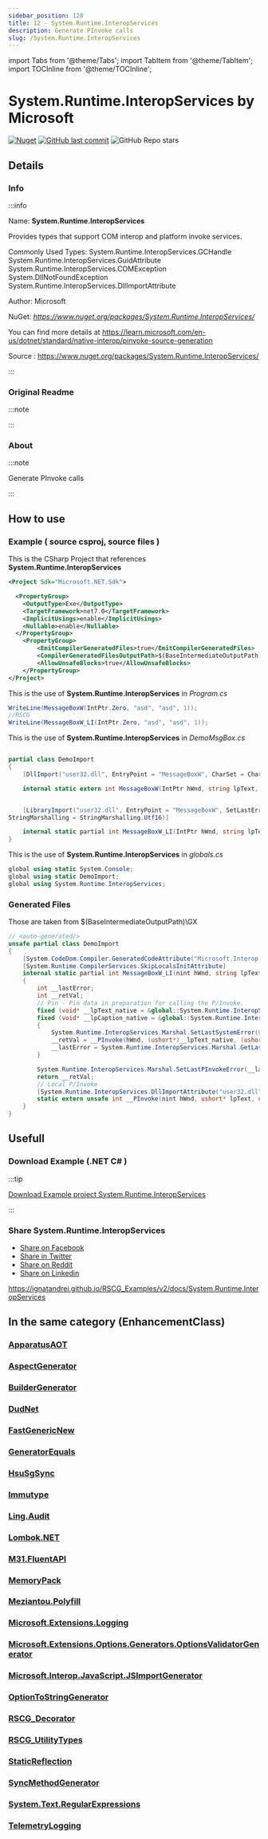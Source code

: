 ```yaml
---
sidebar_position: 120
title: 12 - System.Runtime.InteropServices
description: Generate PInvoke calls
slug: /System.Runtime.InteropServices
---
```

import Tabs from '@theme/Tabs';
import TabItem from '@theme/TabItem';
import TOCInline from '@theme/TOCInline';

# System.Runtime.InteropServices  by Microsoft


<TOCInline toc={toc}  />

[![Nuget](https://img.shields.io/nuget/dt/System.Runtime.InteropServices?label=System.Runtime.InteropServices)](https://www.nuget.org/packages/System.Runtime.InteropServices/)
[![GitHub last commit](https://img.shields.io/www.nuget.org/last-commit/packages/System.Runtime.InteropServices?label=updated)](https://www.nuget.org/packages/System.Runtime.InteropServices/)
![GitHub Repo stars](https://img.shields.io/www.nuget.org/stars/packages/System.Runtime.InteropServices?style=social)

## Details

### Info
:::info

Name: **System.Runtime.InteropServices**

Provides types that support COM interop and platform invoke services.

Commonly Used Types:
System.Runtime.InteropServices.GCHandle
System.Runtime.InteropServices.GuidAttribute
System.Runtime.InteropServices.COMException
System.DllNotFoundException
System.Runtime.InteropServices.DllImportAttribute

Author: Microsoft

NuGet: 
*https://www.nuget.org/packages/System.Runtime.InteropServices/*   


You can find more details at https://learn.microsoft.com/en-us/dotnet/standard/native-interop/pinvoke-source-generation

Source : https://www.nuget.org/packages/System.Runtime.InteropServices/

:::

### Original Readme
:::note



:::

### About
:::note

Generate PInvoke calls


:::

## How to use

### Example ( source csproj, source files )

<Tabs>

<TabItem value="csproj" label="CSharp Project">

This is the CSharp Project that references **System.Runtime.InteropServices**
```xml showLineNumbers {1}
<Project Sdk="Microsoft.NET.Sdk">

  <PropertyGroup>
    <OutputType>Exe</OutputType>
    <TargetFramework>net7.0</TargetFramework>
    <ImplicitUsings>enable</ImplicitUsings>
    <Nullable>enable</Nullable>
  </PropertyGroup>
	<PropertyGroup>
		<EmitCompilerGeneratedFiles>true</EmitCompilerGeneratedFiles>
		<CompilerGeneratedFilesOutputPath>$(BaseIntermediateOutputPath)\GX</CompilerGeneratedFilesOutputPath>
		<AllowUnsafeBlocks>true</AllowUnsafeBlocks>
	</PropertyGroup>
</Project>

```

</TabItem>

  <TabItem value="D:\gth\RSCG_Examples\v2\rscg_examples\System.Runtime.InteropServices\src\LibraryImportDemo\Program.cs" label="Program.cs" >

  This is the use of **System.Runtime.InteropServices** in *Program.cs*

```csharp showLineNumbers 
WriteLine(MessageBoxW(IntPtr.Zero, "asd", "asd", 1));
//RSCG
WriteLine(MessageBoxW_LI(IntPtr.Zero, "asd", "asd", 1));
```
  </TabItem>

  <TabItem value="D:\gth\RSCG_Examples\v2\rscg_examples\System.Runtime.InteropServices\src\LibraryImportDemo\DemoMsgBox.cs" label="DemoMsgBox.cs" >

  This is the use of **System.Runtime.InteropServices** in *DemoMsgBox.cs*

```csharp showLineNumbers 

partial class DemoImport
{
    [DllImport("user32.dll", EntryPoint = "MessageBoxW", CharSet = CharSet.Unicode, SetLastError = true)]

    internal static extern int MessageBoxW(IntPtr hWnd, string lpText, string lpCaption, uint uType);


    [LibraryImport("user32.dll", EntryPoint = "MessageBoxW", SetLastError = true,
StringMarshalling = StringMarshalling.Utf16)]

    internal static partial int MessageBoxW_LI(IntPtr hWnd, string lpText, string lpCaption, uint uType);
}
```
  </TabItem>

  <TabItem value="D:\gth\RSCG_Examples\v2\rscg_examples\System.Runtime.InteropServices\src\LibraryImportDemo\globals.cs" label="globals.cs" >

  This is the use of **System.Runtime.InteropServices** in *globals.cs*

```csharp showLineNumbers 
global using static System.Console;
global using static DemoImport;
global using System.Runtime.InteropServices;

```
  </TabItem>

</Tabs>

### Generated Files

Those are taken from $(BaseIntermediateOutputPath)\GX

<Tabs>


<TabItem value="D:\gth\RSCG_Examples\v2\rscg_examples\System.Runtime.InteropServices\src\LibraryImportDemo\obj\GX\Microsoft.Interop.LibraryImportGenerator\Microsoft.Interop.LibraryImportGenerator\LibraryImports.g.cs" label="LibraryImports.g.cs" >


```csharp showLineNumbers 
// <auto-generated/>
unsafe partial class DemoImport
{
    [System.CodeDom.Compiler.GeneratedCodeAttribute("Microsoft.Interop.LibraryImportGenerator", "7.0.9.1910")]
    [System.Runtime.CompilerServices.SkipLocalsInitAttribute]
    internal static partial int MessageBoxW_LI(nint hWnd, string lpText, string lpCaption, uint uType)
    {
        int __lastError;
        int __retVal;
        // Pin - Pin data in preparation for calling the P/Invoke.
        fixed (void* __lpText_native = &global::System.Runtime.InteropServices.Marshalling.Utf16StringMarshaller.GetPinnableReference(lpText))
        fixed (void* __lpCaption_native = &global::System.Runtime.InteropServices.Marshalling.Utf16StringMarshaller.GetPinnableReference(lpCaption))
        {
            System.Runtime.InteropServices.Marshal.SetLastSystemError(0);
            __retVal = __PInvoke(hWnd, (ushort*)__lpText_native, (ushort*)__lpCaption_native, uType);
            __lastError = System.Runtime.InteropServices.Marshal.GetLastSystemError();
        }

        System.Runtime.InteropServices.Marshal.SetLastPInvokeError(__lastError);
        return __retVal;
        // Local P/Invoke
        [System.Runtime.InteropServices.DllImportAttribute("user32.dll", EntryPoint = "MessageBoxW", ExactSpelling = true)]
        static extern unsafe int __PInvoke(nint hWnd, ushort* lpText, ushort* lpCaption, uint uType);
    }
}

```

  </TabItem>


</Tabs>

## Usefull

### Download Example (.NET  C# )

:::tip

[Download Example project System.Runtime.InteropServices ](/sources/System.Runtime.InteropServices.zip)

:::


### Share System.Runtime.InteropServices 

<ul>
  <li><a href="https://www.facebook.com/sharer/sharer.php?u=https%3A%2F%2Fignatandrei.github.io%2FRSCG_Examples%2Fv2%2Fdocs%2FSystem.Runtime.InteropServices&quote=System.Runtime.InteropServices" title="Share on Facebook" target="_blank">Share on Facebook</a></li>
  <li><a href="https://twitter.com/intent/tweet?source=https%3A%2F%2Fignatandrei.github.io%2FRSCG_Examples%2Fv2%2Fdocs%2FSystem.Runtime.InteropServices&text=System.Runtime.InteropServices:%20https%3A%2F%2Fignatandrei.github.io%2FRSCG_Examples%2Fv2%2Fdocs%2FSystem.Runtime.InteropServices" target="_blank" title="Tweet">Share in Twitter</a></li>
  <li><a href="http://www.reddit.com/submit?url=https%3A%2F%2Fignatandrei.github.io%2FRSCG_Examples%2Fv2%2Fdocs%2FSystem.Runtime.InteropServices&title=System.Runtime.InteropServices" target="_blank" title="Submit to Reddit">Share on Reddit</a></li>
  <li><a href="http://www.linkedin.com/shareArticle?mini=true&url=https%3A%2F%2Fignatandrei.github.io%2FRSCG_Examples%2Fv2%2Fdocs%2FSystem.Runtime.InteropServices&title=System.Runtime.InteropServices&summary=&source=https%3A%2F%2Fignatandrei.github.io%2FRSCG_Examples%2Fv2%2Fdocs%2FSystem.Runtime.InteropServices" target="_blank" title="Share on LinkedIn">Share on Linkedin</a></li>
</ul>

https://ignatandrei.github.io/RSCG_Examples/v2/docs/System.Runtime.InteropServices

## In the same category (EnhancementClass)


### [ApparatusAOT](/docs/ApparatusAOT)


### [AspectGenerator](/docs/AspectGenerator)


### [BuilderGenerator](/docs/BuilderGenerator)


### [DudNet](/docs/DudNet)


### [FastGenericNew](/docs/FastGenericNew)


### [GeneratorEquals](/docs/GeneratorEquals)


### [HsuSgSync](/docs/HsuSgSync)


### [Immutype](/docs/Immutype)


### [Ling.Audit](/docs/Ling.Audit)


### [Lombok.NET](/docs/Lombok.NET)


### [M31.FluentAPI](/docs/M31.FluentAPI)


### [MemoryPack](/docs/MemoryPack)


### [Meziantou.Polyfill](/docs/Meziantou.Polyfill)


### [Microsoft.Extensions.Logging](/docs/Microsoft.Extensions.Logging)


### [Microsoft.Extensions.Options.Generators.OptionsValidatorGenerator](/docs/Microsoft.Extensions.Options.Generators.OptionsValidatorGenerator)


### [Microsoft.Interop.JavaScript.JSImportGenerator](/docs/Microsoft.Interop.JavaScript.JSImportGenerator)


### [OptionToStringGenerator](/docs/OptionToStringGenerator)


### [RSCG_Decorator](/docs/RSCG_Decorator)


### [RSCG_UtilityTypes](/docs/RSCG_UtilityTypes)


### [StaticReflection](/docs/StaticReflection)


### [SyncMethodGenerator](/docs/SyncMethodGenerator)


### [System.Text.RegularExpressions](/docs/System.Text.RegularExpressions)


### [TelemetryLogging](/docs/TelemetryLogging)

